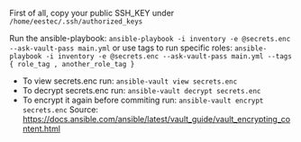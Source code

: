 First of all, copy your public SSH_KEY under `/home/eestec/.ssh/authorized_keys`

Run the ansible-playbook: `ansible-playbook -i inventory -e @secrets.enc --ask-vault-pass main.yml`
or use tags to run specific roles: `ansible-playbook -i inventory -e @secrets.enc --ask-vault-pass main.yml --tags { role_tag , another_role_tag }`

- To view secrets.enc run: `ansible-vault view secrets.enc`
- To decrypt secrets.enc run: `ansible-vault decrypt secrets.enc`
- To encrypt it again before commiting run: `ansible-vault encrypt secrets.enc`
Source: https://docs.ansible.com/ansible/latest/vault_guide/vault_encrypting_content.html